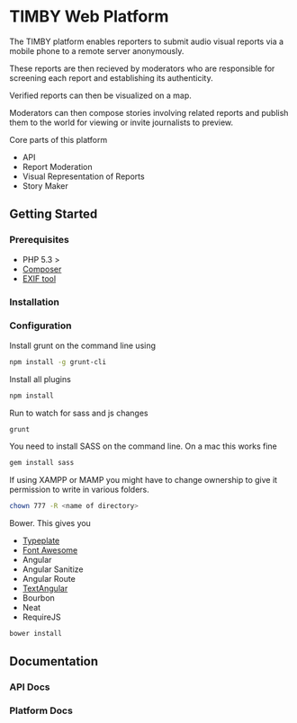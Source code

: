 # TIMBY Web Platform

The TIMBY platform enables reporters to submit audio visual reports via a mobile phone to a remote server anonymously.

These reports are then recieved by moderators who are responsible for screening each report and establishing its authenticity.

Verified reports can then be visualized on a map.

Moderators can then compose stories involving related reports and publish them to the world for viewing or invite journalists to preview.

Core parts of this platform

* API
* Report Moderation
* Visual Representation of Reports
* Story Maker


## Getting Started

### Prerequisites

  * PHP 5.3 >
  * [Composer](http://getcomposer.org)
  * [EXIF tool](http://www.sno.phy.queensu.ca/~phil/exiftool) 

### Installation

### Configuration

Install grunt on the command line using 
```bash
npm install -g grunt-cli
```
Install all plugins
```bash
npm install
```

Run to watch for sass and js changes
```bash
grunt
```
You need to install SASS on the command line. On a mac this works fine
```bash
gem install sass
```

If using XAMPP or MAMP you might have to change ownership to give it permission to write in various folders.
```bash
chown 777 -R <name of directory>
```

Bower. This gives you
- [Typeplate](https://github.com/typeplate/typeplate.github.io)
- [Font Awesome](http://fortawesome.github.io/Font-Awesome/icons/)
- Angular
- Angular Sanitize
- Angular Route
- [TextAngular](https://github.com/fraywing/textAngular)
- Bourbon
- Neat
- RequireJS

```
bower install
```



## Documentation

### API Docs

### Platform Docs

